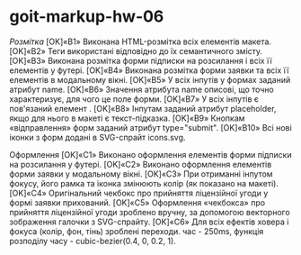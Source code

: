 # goit-markup-hw-06
*Розмітка*
[OK]«B1» Виконана HTML-розмітка всіх елементів макета.
[OK]«B2» Теги використані відповідно до їх семантичного змісту.
[OK]«B3» Виконана розмітка форми підписки на розсилання і всіх її елементів у футері.
[OK]«B4» Виконана розмітка форми заявки та всіх її елементів в модальному вікні.
[OK]«B5» У всіх інпутів у формах заданий атрибут name.
[OK]«B6» Значення атрибута name описові, що точно характеризує, для чого це поле форми.
[OK]«B7» У всіх інпутів є пов'язаний елемент <label>.
[OK]«B8» Інпутам заданий атрибут placeholder, якщо для нього в макеті є текст-підказка.
[OK]«B9» Кнопкам «відправлення» форм заданий атрибут type="submit".
[OK]«B10» Всі нові іконки з форм додані в SVG-спрайт icons.svg.

Оформлення
[OK]«C1» Виконано оформлення елементів форми підписки на розсилання у футері.
[OK]«C2» Виконано оформлення елементів форми заявки у модальному вікні.
[OK]«C3» При отриманні інпутом фокусу, його рамка та іконка змінюють колір (як показано на макеті).
[OK]«C4» Оригінальний чекбокс про прийняття ліцензійної угоди у формі заявки прихований.
[OK]«C5» Оформлення «чекбокса» про прийняття ліцензійної угоди зроблено вручну, за допомогою векторного зображення галочки з SVG-спрайту.
[OK]«C6» Для всіх ефектів ховера і фокуса (колір, фон, тінь) зроблені переходи. час - 250ms, функція розподілу часу - cubic-bezier(0.4, 0, 0.2, 1).
